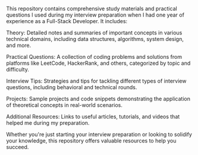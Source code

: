 This repository contains comprehensive study materials and practical questions I used during my interview preparation when I had one year of experience as a Full-Stack Developer. It includes:

Theory: Detailed notes and summaries of important concepts in various technical domains, including data structures, algorithms, system design, and more.

Practical Questions: A collection of coding problems and solutions from platforms like LeetCode, HackerRank, and others, categorized by topic and difficulty.

Interview Tips: Strategies and tips for tackling different types of interview questions, including behavioral and technical rounds.

Projects: Sample projects and code snippets demonstrating the application of theoretical concepts in real-world scenarios.

Additional Resources: Links to useful articles, tutorials, and videos that helped me during my preparation.

Whether you're just starting your interview preparation or looking to solidify your knowledge, this repository offers valuable resources to help you succeed.
